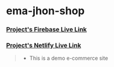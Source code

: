 # ema-jhon-shop
### <a target="_blank" href="https://ema-jhon-simple-tnmy.web.app/">Project's Firebase Live Link</a>
### <a target="_blank" href="https://ema-jhon-react-by-tonmoy.netlify.app/">Project's Netlify Live Link</a>
> - This is a demo e-commerce site
